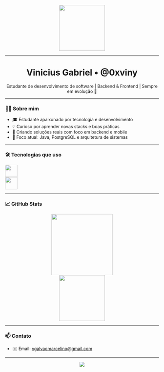 <div align="center">
  <img src="./eu-anime.png" height="150" />
</div>

---

<h1 align="center">Vinicius Gabriel • @0xviny</h1>

<p align="center">
  Estudante de desenvolvimento de software | Backend & Frontend | Sempre em evolução 🚀
</p>

---

### 👨‍💻 Sobre mim

- 🎓 Estudante apaixonado por tecnologia e desenvolvimento
- 💡 Curioso por aprender novas stacks e boas práticas
- 📱 Criando soluções reais com foco em backend e mobile
- 🎯 Foco atual: Java, PostgreSQL e arquitetura de sistemas

---

### 🛠 Tecnologias que uso

<div align="left">
  <img src="https://skillicons.dev/icons?i=java,kotlin,mongodb,postgres,git,linux,vscode" height="40" />
  <br />
  <img src="https://skillicons.dev/icons?i=html,css,ts,cs,react,nextjs,tailwindcss" height="40" />
</div>

---

### 📈 GitHub Stats

<div align="center">
  <img src="https://streak-stats.demolab.com?user=0xviny&theme=tokyonight&hide_border=true" height="200" />
  <br />
  <img src="https://github-readme-stats.vercel.app/api/top-langs/?username=0xviny&layout=compact&theme=tokyonight&hide_border=true" height="150" />
</div>

---

### 📫 Contato

- ✉️ Email: [vgalvaomarcelino@gmail.com](mailto:vgalvaomarcelino@gmail.com)

---

<div align="center">
  <img src="https://visitor-badge.laobi.icu/badge?page_id=0xviny" />
</div>
